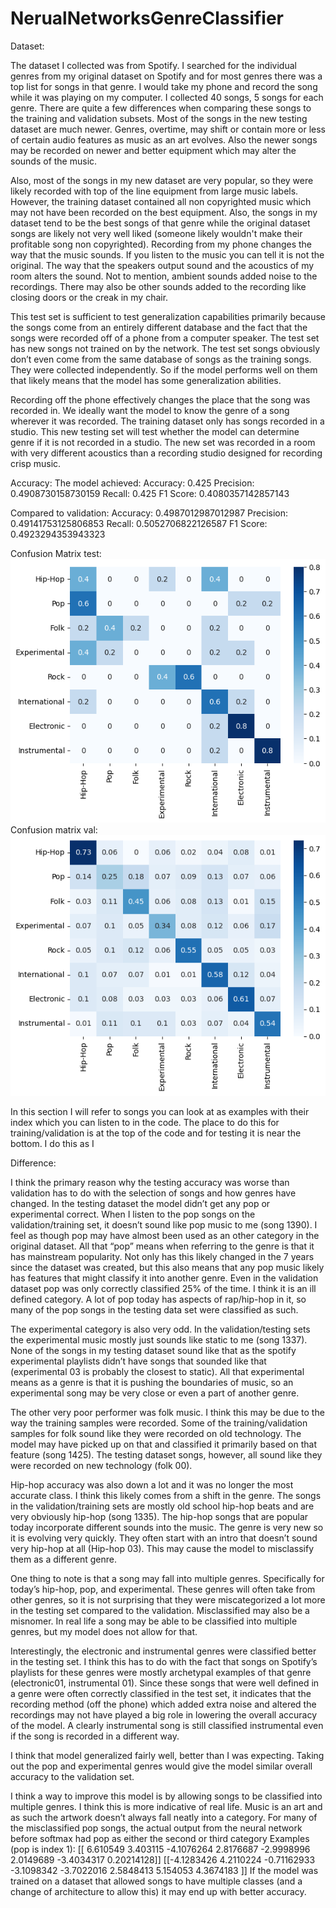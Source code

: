 # NerualNetworksGenreClassifier

Dataset:

The dataset I collected was from Spotify. I searched for the individual genres from my original dataset on Spotify and for most genres there was a top list for songs in that genre. I would take my phone and record the song while it was playing on my computer. I collected 40 songs, 5 songs for each genre. 
There are quite a few differences when comparing these songs to the training and validation subsets. Most of the songs in the new testing dataset are much newer. Genres, overtime, may shift or contain more or less of certain audio features as music as an art evolves. Also the newer songs may be recorded on newer and better equipment which may alter the sounds of the music. 

Also, most of the songs in my new dataset are very popular, so they were likely recorded with top of the line equipment from large music labels. However, the training dataset contained all non copyrighted music which may not have been recorded on the best equipment. Also, the songs in my dataset tend to be the best songs of that genre while the original dataset songs are likely not very well liked (someone likely wouldn't make their profitable song non copyrighted). 
Recording from my phone changes the way that the music sounds. If you listen to the music you can tell it is not the original. The way that the speakers output sound and the acoustics of my room alters the sound. Not to mention, ambient sounds added noise to the recordings. There may also be other sounds added to the recording like closing doors or the creak in my chair. 

This test set is sufficient to test generalization capabilities primarily because the songs come from an entirely different database and the fact that the songs were recorded off of a phone from a computer speaker. The test set has new songs not trained on by the network. The test set songs obviously don’t even come from the same database of songs as the training songs. They were collected independently. So if the model performs well on them that likely means that the model has some generalization abilities. 

Recording off the phone effectively changes the place that the song was recorded in. We ideally want the model to know the genre of a song wherever it was recorded. The training dataset only has songs recorded in a studio. This new testing set will test whether the model can determine genre if it is not recorded in a studio. The new set was recorded in a room with very different acoustics than a recording studio designed for recording crisp music. 

Accuracy:
The model achieved:
Accuracy: 0.425
Precision: 0.4908730158730159
Recall: 0.425
F1 Score: 0.4080357142857143

Compared to validation:
Accuracy: 0.4987012987012987
Precision: 0.49141753125806853
Recall: 0.5052706822126587
F1 Score: 0.4923294353943323





Confusion Matrix test:
![confusion_test](confusion_test.png)
Confusion matrix val:
![confusion_val](confusion_val.png)


In this section I will refer to songs you can look at as examples with their index which you can listen to in the code. The place to do this for training/validation is at the top of the code and for testing it is near the bottom. I do this as I 

Difference:

I think the primary reason why the testing accuracy was worse than validation has to do with the selection of songs and how genres have changed.  In the testing dataset the model didn’t get any pop or experimental correct. When I listen to the pop songs on the validation/training set, it doesn’t sound like pop music to me (song 1390). I feel as though pop may have almost been used as an other category in the original dataset. All that “pop” means when referring to the genre is that it has mainstream popularity. Not only has this likely changed in the 7 years since the dataset was created, but this also means that any pop music likely has features that might classify it into another genre. Even in the validation dataset pop was only correctly classified 25% of the time. I think it is an ill defined category. A lot of pop today has aspects of rap/hip-hop in it, so many of the pop songs in the testing data set were classified as such.

The experimental category is also very odd. In the validation/testing sets the experimental music mostly just sounds like static to me (song 1337). None of the songs in my testing dataset sound like that as the spotify experimental playlists didn’t have songs that sounded like that (experimental 03 is probably the closest to static). All that experimental means as a genre is that it is pushing the boundaries of music, so an experimental song may be very close or even a part of another genre. 

The other very poor performer was folk music. I think this may be due to the way the training samples were recorded. Some of the training/validation samples for folk sound like they were recorded on old technology. The model may have picked up on that and classified it primarily based on that feature (song 1425). The testing dataset songs, however, all sound like they were recorded on new technology (folk 00). 

Hip-hop accuracy was also down a lot and it was no longer the most accurate class. I think this likely comes from a shift in the genre. The songs in the validation/training sets are mostly old school hip-hop beats and are very obviously hip-hop (song 1335). The hip-hop songs that are popular today incorporate different sounds into the music. The genre is very new so it is evolving very quickly. They often start with an intro that doesn’t sound very hip-hop at all (Hip-hop 03). This may cause the model to misclassify them as a different genre.

One thing to note is that a song may fall into multiple genres. Specifically for today’s hip-hop, pop, and experimental. These genres will often take from other genres, so it is not surprising that they were miscategorized a lot more in the testing set compared to the validation. Misclassified may also be a misnomer. In real life a song may be able to be classified into multiple genres, but my model does not allow for that.

Interestingly, the electronic and instrumental genres were classified better in the testing set. I think this has to do with the fact that songs on Spotify’s playlists for these genres were mostly archetypal examples of that genre (electronic01, instrumental 01). Since these songs that were well defined in a genre were often correctly classified in the test set, it indicates that the recording method (off the phone) which added extra noise and altered the recordings may not have played a big role in lowering the overall accuracy of the model. A clearly instrumental song is still classified instrumental even if the song is recorded in a different way.

I think that model generalized fairly well, better than I was expecting. Taking out the pop and experimental genres would give the model similar overall accuracy to the validation set. 

I think a way to improve this model is by allowing songs to be classified into multiple genres. I think this is more indicative of real life. Music is an art and as such the artwork doesn’t always fall neatly into a category. For many of the misclassified pop songs, the actual output from the neural network before softmax had pop as either the second or third category
Examples (pop is index 1):
[[ 6.610549    3.403115   -4.1076264   2.8176687  -2.9998996   2.0149689
  -3.4034317   0.20214128]]
[[-4.1283426   4.2110224  -0.71162933 -3.1098342  -3.7022016   2.5848413
   5.154053    4.3674183 ]]
If the model was trained on a dataset that allowed songs to have multiple classes (and a change of architecture to allow this) it may end up with better accuracy.
